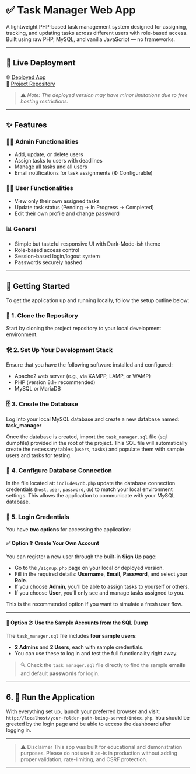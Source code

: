 # ✅ Task Manager Web App

A lightweight PHP-based task management system designed for assigning, tracking, and updating tasks across different users with role-based access. Built using raw PHP, MySQL, and vanilla JavaScript — no frameworks.

---

## 🚀 Live Deployment

🌐 [Deployed App](https://dennis-mburu.infinityfreeapp.com/index.php)  
📁 [Project Repository](https://github.com/dennis-mburu/task-manager-php)

> ⚠️ *Note: The deployed version may have minor limitations due to free hosting restrictions.*

---

## ✨ Features

### 👩‍💼 Admin Functionalities
- Add, update, or delete users
- Assign tasks to users with deadlines
- Manage all tasks and all users
- Email notifications for task assignments (⚙️ Configurable)

### 🙋‍♂️ User Functionalities
- View only their own assigned tasks
- Update task status (Pending → In Progress → Completed)
- Edit their own profile and change password

### 📊 General
- Simple but tasteful responsive UI with Dark-Mode-ish theme
- Role-based access control
- Session-based login/logout system
- Passwords securely hashed 

---

## 🚀 Getting Started

To get the application up and running locally, follow the setup outline below:

### 🔁 1. Clone the Repository

Start by cloning the project repository to your local development environment.

### 🛠 2. Set Up Your Development Stack

Ensure that you have the following software installed and configured:

- Apache2 web server (e.g., via XAMPP, LAMP, or WAMP)
- PHP (version 8.1+ recommended)
- MySQL or MariaDB

### 🗄 3. Create the Database

Log into your local MySQL database and create a new database named: **task_manager**


Once the database is created, import the `task_manager.sql` file (sql dumpfile) provided in the root of the project. This SQL file will automatically create the necessary tables (`users`, `tasks`) and populate them with sample users and tasks for testing.

### 🔐 4. Configure Database Connection

In the file located at: `includes/db.php` update the database connection credentials (`host`, `user`, `password`, `db`) to match your local environment settings. This allows the application to communicate with your MySQL database.

### 🔑 5. Login Credentials

You have **two options** for accessing the application:

#### ✅ Option 1: Create Your Own Account

You can register a new user through the built-in **Sign Up** page:

- Go to the `/signup.php` page on your local or deployed version.
- Fill in the required details: **Username**, **Email**, **Password**, and select your **Role**.
- If you choose **Admin**, you’ll be able to assign tasks to yourself or others.
- If you choose **User**, you’ll only see and manage tasks assigned to you.

This is the recommended option if you want to simulate a fresh user flow.

---

#### 🧪 Option 2: Use the Sample Accounts from the SQL Dump

The `task_manager.sql` file includes **four sample users**:
- **2 Admins** and **2 Users**, each with sample credentials.
- You can use these to log in and test the full functionality right away.

> 🔍 Check the `task_manager.sql` file directly to find the sample **emails** and default **passwords** for login.

---


## 6. 🧪 Run the Application

With everything set up, launch your preferred browser and visit: `http://localhost/your-folder-path-being-served/index.php`. You should be greeted by the login page and be able to access the dashboard after logging in.

---

> ⚠️ Disclaimer
This app was built for educational and demonstration purposes.
Please do not use it as-is in production without adding proper validation, rate-limiting, and CSRF protection.

---
